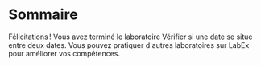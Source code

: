 # Sommaire

Félicitations ! Vous avez terminé le laboratoire Vérifier si une date se situe entre deux dates. Vous pouvez pratiquer d'autres laboratoires sur LabEx pour améliorer vos compétences.
